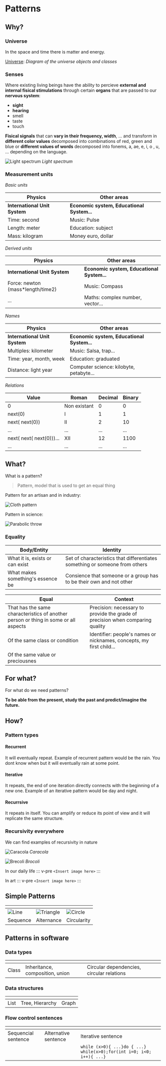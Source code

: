 <script setup>
import ColoredText from '../../../src/components/ColoredText.vue'
</script>

# Patterns

## Why?

### Universe

In the space and time there is matter and energy.

[Universe](./assets/universo.svg): _Diagram of the universe objects and classes_

### Senses

Where existing living beings have the ability to percieve **external and internal fisical stimulations** through certain **organs** that are passed to our **nervous system**:

- **sight**
- **hearing**
- smell
- taste
- touch

**Fisical signals** that can **vary in their frequency, width**, ... and transform in **different color values** decomposed into combinations of red, green and blue or **different values of words** decomposed into fonems, a, ae, e, i, o , u, ... depending on the language.

![Light spectrum](./assets/light.jpeg)
_Light spectrum_

### Measurement units

_Basic units_

| Physics                       | Other areas                                |
| ----------------------------- | ------------------------------------------ |
| **International Unit System** | **Economic system, Educational System...** |
| Time: second                  | Music: Pulse                               |
| Length: meter                 | Education: subject                         |
| Mass: kilogram                | Money euro, dollar                         |

_Derived units_

| Physics                            | Other areas                                |
| ---------------------------------- | ------------------------------------------ |
| **International Unit System**      | **Economic system, Educational System...** |
| Force: newton (mass\*length/time2) | Music: Compass                             |
| ...                                | Maths: complex number, vector...           |

_Names_

| Physics                       | Other areas                                |
| ----------------------------- | ------------------------------------------ |
| **International Unit System** | **Economic system, Educational System...** |
| Multiples: kilometer          | Music: Salsa, trap...                      |
| Time: year, month, week       | Education: graduated                       |
| Distance: light year          | Computer science: kilobyte, petabyte...    |

_Relations_

| Value                    | Roman        | Decimal | Binary |
| ------------------------ | ------------ | ------- | ------ |
| 0                        | Non existant | 0       | 0      |
| next(0)                  | I            | 1       | 1      |
| next( next(0))           | II           | 2       | 10     |
| ...                      | ...          | ...     | ...    |
| next( next( next(0)))... | XII          | 12      | 1100   |
| ...                      | ...          | ...     | ...    |

## What?

What is a pattern?

> Pattern, model that is used to get an equal thing

Pattern for an artisan and in industry:

![Cloth pattern](./assets/clothPattern.jpg)

Pattern in science:

![Parabolic throw](./assets/parabolicThrow.jpg)

### Equality

| Body/Entity                       | Identity                                                                    |
| --------------------------------- | --------------------------------------------------------------------------- |
| What it is, exists or can exist   | Set of characteristics that differentiates something or someone from others |
| What makes something's essence be | Consience that someone or a group has to be their own and not other         |

| Equal                                                                               | Context                                                                       |
| ----------------------------------------------------------------------------------- | ----------------------------------------------------------------------------- |
| That has the same characteristics of another person or thing in some or all aspects | Precision: necessary to provide the grade of precision when comparing quality |
| Of the same class or condition                                                      | Identifier: people's names or nicknames, concepts, my first child...          |
| Of the same value or preciousnes                                                    |                                                                               |

## For what?

For what do we need patterns?

**To be able from the present, study the past and predict/imagine the future.**

## How?

### Pattern types

#### Recurrent

It will eventually repeat. Example of recurrent pattern would be the rain. You dont know when but it will eventually rain at some point.

#### Iterative

It repeats, the end of one iteration directly connects with the beginning of a new one. Example of an iterative pattern would be day and night.

#### Recurrsive

It repeats in itself. You can amplify or reduce its point of view and it will replicate the same structure.

### Recursivity everywhere

We can find examples of recursivity in nature

![Caracola](./assets/caracola.jpg)
_Caracola_

![Brecoli](./assets/brecoli.jfif)
_Brocoli_

In our daily life
::: v-pre
`<Insert image here>`
:::

In art
::: v-pre
`<Insert image here>`
:::

## Simple Patterns

| <ColoredText text="Line" color="blue"/> | <ColoredText text="Three points" color="green"/> | <ColoredText text="Circle" color="red"/> |
| --------------------------------------- | ------------------------------------------------ | ---------------------------------------- |
| ![Line](./assets/linea.png)             | ![Triangle](./assets/triangulo.png)              | ![Circle](./assets/circulo.png)          |
| Sequence                                | Alternance                                       | Circularity                              |

## Patterns in software

### Data types

| <ColoredText text="Line" color="blue"/> | <ColoredText text="Three points" color="green"/> | <ColoredText text="Circle" color="red"/>  |
| --------------------------------------- | ------------------------------------------------ | ----------------------------------------- |
| Class                                   | Inheritance, composition, union                  | Circular dependencies, circular relations |

### Data structures

| <ColoredText text="Line" color="blue"/> | <ColoredText text="Three points" color="green"/> | <ColoredText text="Circle" color="red"/> |
| --------------------------------------- | ------------------------------------------------ | ---------------------------------------- |
| List                                    | Tree, Hierarchy                                  | Graph                                    |

### Flow control sentences

| <ColoredText text="Line" color="blue"/>       | <ColoredText text="Three points" color="green"/> | <ColoredText text="Circle" color="red"/>                             |
| --------------------------------------------- | ------------------------------------------------ | -------------------------------------------------------------------- |
| Sequencial sentence                           | Alternative sentence                             | Iterative sentence                                                   |
| <!--@include: ./components/SequenceCode.md--> | <!--@include: ./components/AlternanceCode.md-->  | `while (x>0){ ...}do { ...} while(x>0);for(int i=0; i<0; i++){ ...}` |
